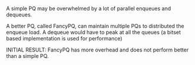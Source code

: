 A simple PQ may be overwhelmed by a lot of parallel enqueues and dequeues. 

A better PQ, called FancyPQ, can maintain multiple PQs to distributed the enqueue load. A dequeue would have to peak at all the queues (a bitset based implementation is used for performance)

INITIAL RESULT: FancyPQ has more overhead and does not perform better than a simple PQ.  
